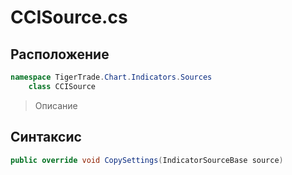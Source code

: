 
# CCISource.cs
## Расположение
```csharp
namespace TigerTrade.Chart.Indicators.Sources  
    class CCISource
```

> Описание

## Синтаксис
```csharp
public override void CopySettings(IndicatorSourceBase source)
```
